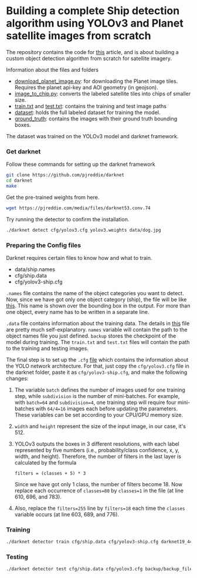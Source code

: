 # Building a complete Ship detection algorithm using YOLOv3 and Planet satellite images from scratch

The repository contains the code for [this]() article, and is about building a custom object detection algorithm from scratch for satellite imagery.

Information about the files and folders
- [download_planet_image.py](https://github.com/amanbasu/ship-detection/blob/master/download_planet_image.py): for downloading the Planet image tiles. Requires the planet api-key and AOI geometry (in geojson).
- [image_to_chip.py](https://github.com/amanbasu/ship-detection/blob/master/image_to_chip.py): converts the labeled satellite tiles into chips of smaller size.
- [train.txt](https://github.com/amanbasu/ship-detection/blob/master/train.txt) and [test.txt](https://github.com/amanbasu/ship-detection/blob/master/test.txt): contains the training and test image paths
- [dataset](https://github.com/amanbasu/ship-detection/tree/master/dataset): holds the full labeled dataset for training the model.
- [ground_truth](https://github.com/amanbasu/ship-detection/tree/master/ground_truth): contains the images with their ground truth bounding boxes.

The dataset was trained on the YOLOv3 model and darknet framework. 

### Get darknet
Follow these commands for setting up the darknet framework

```bash
git clone https://github.com/pjreddie/darknet
cd darknet
make
```

Get the pre-trained weights from here.

```bash
wget https://pjreddie.com/media/files/darknet53.conv.74
```

Try running the detector to confirm the installation.

```bash
./darknet detect cfg/yolov3.cfg yolov3.weights data/dog.jpg
```

### Preparing the Config files
Darknet requires certain files to know how and what to train.

- data/ship.names
- cfg/ship.data
- cfg/yolov3-ship.cfg

`.names` file contains the name of the object categories you want to detect. Now, since we have got only one object category (ship), the file will be like [this](https://github.com/amanbasu/ship-detection/blob/master/darknet_files/ship.names). This name is shown over the bounding box in the output. For more than one object, every name has to be written in a separate line.

`.data` file contains information about the training data. The details in [this](https://github.com/amanbasu/ship-detection/blob/master/darknet_files/ship.data) file are pretty much self-explanatory. `names` variable will contain the path to the object names file you just defined. `backup` stores the checkpoint of the model during training. The `train.txt` and `test.txt` files will contain the path to the training and testing images.

The final step is to set up the `.cfg` [file](https://github.com/amanbasu/ship-detection/blob/master/darknet_files/yolov3-ship.cfg) which contains the information about the YOLO network architecture. For that, just copy the `cfg/yolov3.cfg` file in the darknet folder, paste it as `cfg/yolov3-ship.cfg`, and make the following changes:

1. The variable `batch` defines the number of images used for one training step, while `subdivision` is the number of mini-batches. For example, with `batch=64` and `subdivision=4`, one training step will require four mini-batches with `64/4=16` images each before updating the parameters. These variables can be set according to your CPU/GPU memory size.

2. `width` and `height` represent the size of the input image, in our case, it's 512.

3. YOLOv3 outputs the boxes in 3 different resolutions, with each label represented by five numbers (i.e., probability/class confidence, x, y, width, and height). Therefore, the number of filters in the last layer is calculated by the formula 

   `filters = (classes + 5) * 3`

   Since we have got only 1 class, the number of filters become 18. Now replace each occurrence of `classes=80` by `classes=1` in the file (at line 610, 696, and 783).

4. Also, replace the `filters=255` line by `filters=18` each time the `classes` variable occurs (at line 603, 689, and 776).

### Training

```bash
./darknet detector train cfg/ship.data cfg/yolov3-ship.cfg darknet19_448.conv.23
```

### Testing

```bash
./darknet detector test cfg/ship.data cfg/yolov3.cfg backup/backup_file.weights test_file.jpg
```
